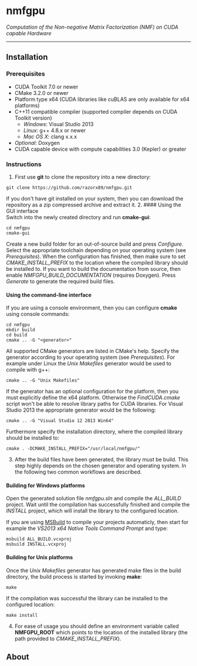 # nmfgpu
*Computation of the Non-negative Matrix Factorization (NMF) on CUDA capable Hardware*

------

## Installation

### Prerequisites
- CUDA Toolkit 7.0 or newer
- CMake 3.2.0 or newer
- Platform type x64 (CUDA libraries like cuBLAS are only available for x64 platforms)
- C++11 compatible compiler (supported compiler depends on CUDA Toolkit version)
  - *Windows*: Visual Studio 2013
  - *Linux*: g++ 4.8.x or newer
  - *Mac OS X*: clang x.x.x
- *Optional*: Doxygen
- CUDA capable device with compute capabilities 3.0 (Kepler) or greater

### Instructions

1. First use __git__ to clone the repository into a new directory:  
  ```
  git clone https://github.com/razorx89/nmfgpu.git
  ```
  If you don't have git installed on your system, then you can download the repository as a zip compressed archive and extract it.
2. #### Using the GUI interface  
  Switch into the newly created directory and run __cmake-gui__:
  ```
  cd nmfgpu
  cmake-gui
  ```
  Create a new build folder for an out-of-source build and press *Configure*. Select the appropriate toolchain depending on your operating system (see *Prerequisites*). When the configuration has finished, then make sure to set *CMAKE_INSTALL_PREFIX* to the location where the compiled library should be installed to. If you want to build the documentation from source, then enable *NMFGPU_BUILD_DOCUMENTATION* (requires Doxygen). Press *Generate* to generate the required build files.

  #### Using the command-line interface
  If you are using a console environment, then you can configure __cmake__ using console commands:
  ```
  cd nmfgpu
  mkdir build
  cd build
  cmake .. -G "<generator>"
  ```
  All supported CMake generators are listed in CMake's help. Specify the generator according to your operating system (see *Prerequisites*). For example under Linux the *Unix Makefiles* generator would be used to compile with g++:
  ```
  cmake .. -G "Unix Makefiles"
  ```
  If the generator has an optional configuration for the platform, then you must explicitly define the x64 platform. Otherwise the *FindCUDA.cmake* script won't be able to resolve library paths for CUDA libraries. For Visual Studio 2013 the appropriate generator would be the following:
  ```
  cmake .. -G "Visual Studio 12 2013 Win64"
  ```
  Furthermore specify the installation directory, where the compiled library should be installed to:
  ```
  cmake . -DCMAKE_INSTALL_PREFIX="/usr/local/nmfgpu/"
  ```
3. After the build files have been generated, the library must be build. This step highly depends on the chosen generator and operating system. In the following two common workflows are described.

  #### Building for Windows platforms
  Open the generated solution file *nmfgpu.sln* and compile the *ALL_BUILD* project. Wait until the compilation has successfully finished and compile the *INSTALL* project, which will install the library to the configured location.

  If you are using [MSBuild](https://msdn.microsoft.com/en-us/library/wea2sca5%28v=vs.90%29.aspx) to compile your projects automaticly, then start for example the *VS2013 x64 Native Tools Command Prompt* and type:
  ```
  msbuild ALL_BUILD.vcxproj
  msbuild INSTALL.vcxproj
  ```

  #### Building for Unix platforms
  Once the *Unix Makefiles* generator has generated make files in the build directory, the build process is started by invoking __make__:
  ```
  make
  ```
  If the compilation was successful the library can be installed to the configured location:
  ```
  make install
  ```
4. For ease of usage you should define an environment variable called __NMFGPU_ROOT__ which points to the location of the installed library (the path provided to *CMAKE_INSTALL_PREFIX*).

## About
